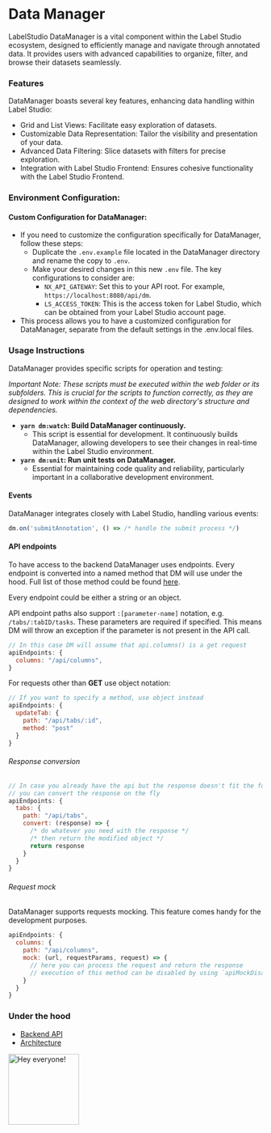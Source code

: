 # Data Manager

LabelStudio DataManager is a vital component within the Label Studio ecosystem, designed to efficiently manage and navigate through annotated data. It provides users with advanced capabilities to organize, filter, and browse their datasets seamlessly.


### Features

DataManager boasts several key features, enhancing data handling within Label Studio:

- Grid and List Views: Facilitate easy exploration of datasets.
- Customizable Data Representation: Tailor the visibility and presentation of your data.
- Advanced Data Filtering: Slice datasets with filters for precise exploration.
- Integration with Label Studio Frontend: Ensures cohesive functionality with the Label Studio Frontend.

### Environment Configuration:
#### Custom Configuration for DataManager:
- If you need to customize the configuration specifically for DataManager, follow these steps:
  - Duplicate the `.env.example` file located in the DataManager directory and rename the copy to `.env`.
  - Make your desired changes in this new `.env` file. The key configurations to consider are:
    - `NX_API_GATEWAY`: Set this to your API root. For example, `https://localhost:8080/api/dm`.
    - `LS_ACCESS_TOKEN`: This is the access token for Label Studio, which can be obtained from your Label Studio account page.
- This process allows you to have a customized configuration for DataManager, separate from the default settings in the .env.local files.


### Usage Instructions
DataManager provides specific scripts for operation and testing:

_Important Note: These scripts must be executed within the web folder or its subfolders. This is crucial for the scripts to function correctly, as they are designed to work within the context of the web directory's structure and dependencies._

- **`yarn dm:watch`: Build DataManager continuously.**
    - This script is essential for development. It continuously builds DataManager, allowing developers to see their changes in real-time within the Label Studio environment.
- **`yarn dm:unit`: Run unit tests on DataManager.**
    - Essential for maintaining code quality and reliability, particularly important in a collaborative development environment.

#### Events

DataManager integrates closely with Label Studio, handling various events:

```js
dm.on('submitAnnotation', () => /* handle the submit process */)
```

#### API endpoints

To have access to the backend DataManager uses endpoints. Every endpoint is converted into a named method that DM will use under the hood. Full list of those method could be found [here](#under-the-hood).

Every endpoint could be either a string or an object.

API endpoint paths also support `:[parameter-name]` notation, e.g. `/tabs/:tabID/tasks`. These parameters are required if specified. This means DM will throw an exception if the parameter is not present in the API call.

```js
// In this case DM will assume that api.columns() is a get request
apiEndpoints: {
  columns: "/api/columns",
}
```



For requests other than **GET** use object notation:

```javascript
// If you want to specify a method, use object instead
apiEndpoints: {
  updateTab: {
    path: "/api/tabs/:id",
    method: "post"
  }
}
```

###### Response conversion

```javascript
// In case you already have the api but the response doesn't fit the format expected by DM
// you can convert the response on the fly
apiEndpoints: {
  tabs: {
    path: "/api/tabs",
    convert: (response) => {
      /* do whatever you need with the response */
      /* then return the modified object */
      return response
    }
  }
}
```

###### Request mock

DataManager supports requests mocking. This feature comes handy for the development purposes.

```javascript
apiEndpoints: {
  columns: {
    path: "/api/columns",
    mock: (url, requestParams, request) => {
      // here you can process the request and return the response
      // execution of this method can be disabled by using `apiMockDisabled: true`
    }
  }
}
```


### Under the hood

- [Backend API][api_docs]
- [Architecture][dm_architecture]

<img src="https://github.com/heartexlabs/label-studio/blob/master/images/opossum_looking.png?raw=true" title="Hey everyone!" height="140" width="140" />

[api_docs]: docs/api_reference.md
[dm_architecture]: docs/dm_architecture_diagram.pdf
